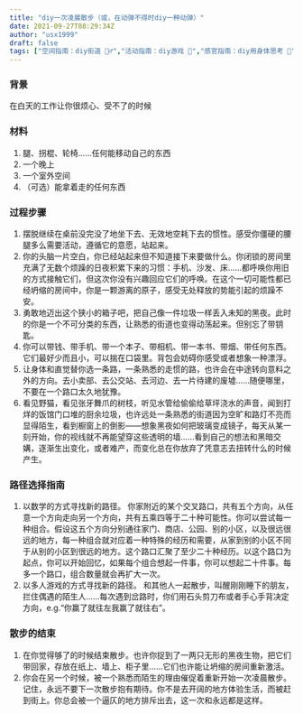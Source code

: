 ```yaml
---
title: "diy一次凌晨散步（或，在动弹不得时diy一种动弹）"
date: 2021-09-27T08:29:34Z
author: "usx1999"
draft: false
tags: ["空间指南：diy街道 👮‍♂️","活动指南：diy游戏 🎳","感官指南：diy用身体思考 🤔","SDGs指南：diy健康福祉","学科指南：diy数学计算","感官指南：diy一种交媾","活动指南：diy一种走 🚶‍♀️","政治指南：diy抽签"]
---
```


### 背景
在白天的工作让你很烦心、受不了的时候

### 材料
1. 腿、拐棍、轮椅……任何能移动自己的东西
2. 一个晚上
3. 一个室外空间
4. （可选）能拿着走的任何东西

### 过程步骤
1. 摆脱继续在桌前没完没了地坐下去、无效地空耗下去的惯性。感受你僵硬的腰腿多么需要活动，遵循它的意愿，站起来。
2. 你的头脑一片空白，你已经站起来但不知道接下来要做什么。你闭锁的房间里充满了无数个烦躁的日夜积累下来的习惯：手机、沙发、床……都呼唤你用旧的方式接触它们，但这次你没有兴趣回应它们的呼唤。在这个一切可能性都已经坍缩的房间中，你是一颗游离的原子，感受无处释放的势能引起的烦躁不安。
3. 勇敢地迈出这个狭小的箱子吧，把自己像一件垃圾一样丢入未知的黑夜。此时的你是一个不可分类的东西，让熟悉的街道也变得动荡起来。但别忘了带钥匙。
4. 你可以带钱、带手机、带一个本子、带相机、带一本书、带烟、带任何东西。它们最好少而且小，可以揣在口袋里。背包会妨碍你感受或者想象一种漂浮。
5. 让身体和直觉替你选一条路，一条熟悉的走惯的路，也许会在中途转向意料之外的方向。去小卖部、去公交站、去河边、去一片待建的废墟……随便哪里，不要在一个路口太久地犹豫。
6. 看见野猫，看见张牙舞爪的树枝，听见水管给偷偷给草坪浇水的声音，闻到打烊的饭馆门口堆的厨余垃圾，也许远处一条熟悉的街道因为空旷和路灯不亮而显得陌生，看到橱窗上的倒影——想象黑夜如何把玻璃变成镜子，每天从某一刻开始，你的视线就不再能望穿这些透明的墙……看到自己的想法和黑暗交媾，逐渐生出变化，或者难产，而变化总在你放弃了凭意志去扭转什么的时候产生。

### 路径选择指南
1. 以数学的方式寻找新的路径。
你家附近的某个交叉路口，共有五个方向，从任意一个方向走向另一个方向，共有五乘四等于二十种可能性。你可以尝试每一种组合。假设这五个方向分别通往家门、商店、公园、别的小区，以及很远很远的地方，每一种组合就对应着一种特殊的经历和需要，从家到别的小区不同于从别的小区到很远的地方。这个路口汇聚了至少二十种经历。以这个路口为起点，你可以开始回忆，如果每个组合想起一件事，你可以想起二十件事。每多一个路口，组合数量就会再扩大一次。
2. 以多人游戏的方式寻找新的路径。
和其他人一起散步，叫醒刚刚睡下的朋友，拦住偶遇的陌生人……每次遇到岔路时，你们用石头剪刀布或者手心手背决定方向，e.g.“你赢了就往左我赢了就往右”。

### 散步的结束
1. 在你觉得够了的时候结束散步。也许你捉到了一两只无形的黑夜生物，把它们带回家，存放在纸上、墙上、柜子里……它们也许能让坍缩的房间重新激活。
2. 你会在另一个时候，被一个熟悉而陌生的理由催促着重新开始一次凌晨散步。记住，永远不要下一次散步抱有期待。你不是去开阔的地方体验生活，而被赶到街上。你总会被一个逼仄的地方排斥出去，这一次和永远都是这样。

